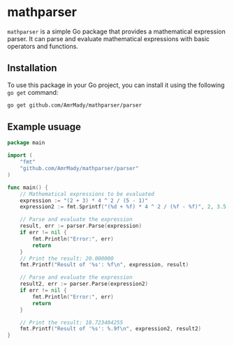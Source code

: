 # mathparser

`mathparser` is a simple Go package that provides a mathematical expression parser. It can parse and evaluate mathematical expressions with basic operators and functions.

## Installation

To use this package in your Go project, you can install it using the following `go get` command:

```bash
go get github.com/AmrMady/mathparser/parser
```

## Example usuage
```go
package main

import (
	"fmt"
	"github.com/AmrMady/mathparser/parser"
)

func main() {
	// Mathematical expressions to be evaluated
	expression := "(2 + 3) * 4 ^ 2 / (5 - 1)"
	expression2 := fmt.Sprintf("(%d + %f) * 4 ^ 2 / (%f - %f)", 2, 3.5, 5.7, 1.0)

	// Parse and evaluate the expression
	result, err := parser.Parse(expression)
	if err != nil {
		fmt.Println("Error:", err)
		return
	}
	// Print the result: 20.000000
	fmt.Printf("Result of '%s': %f\n", expression, result)

	// Parse and evaluate the expression
	result2, err := parser.Parse(expression2)
	if err != nil {
		fmt.Println("Error:", err)
		return
	}

	// Print the result: 18.723404255
	fmt.Printf("Result of '%s': %.9f\n", expression2, result2)
}